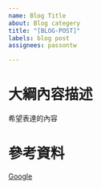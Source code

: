 ```yaml
---
name: Blog Title
about: Blog categery
title: "[BLOG-POST]"
labels: blog post
assignees: passontw

---
```


# 大綱內容描述

希望表達的內容

# 參考資料

[Google](https://google.com.tw)
